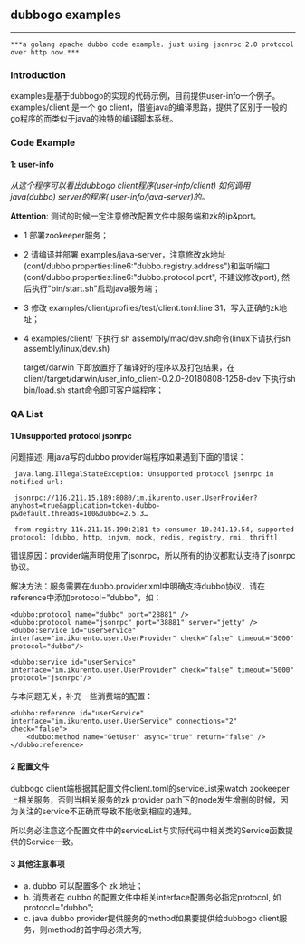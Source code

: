## dubbogo examples
---
    ***a golang apache dubbo code example. just using jsonrpc 2.0 protocol over http now.***

### Introduction

examples是基于dubbogo的实现的代码示例，目前提供user-info一个例子。examples/client 是一个 go client，借鉴java的编译思路，提供了区别于一般的go程序的而类似于java的独特的编译脚本系统。

### Code Example

#### 1: user-info 

*从这个程序可以看出dubbogo client程序(user-info/client) 如何调用 java(dubbo) server的程序( user-info/java-server)的。*

**Attention**: 测试的时候一定注意修改配置文件中服务端和zk的ip&port。

+ 1 部署zookeeper服务；
+ 2 请编译并部署 examples/java-server，注意修改zk地址(conf/dubbo.properties:line6:"dubbo.registry.address")和监听端口(conf/dubbo.properties:line6:"dubbo.protocol.port", 不建议修改port), 然后执行"bin/start.sh"启动java服务端；
+ 3 修改 examples/client/profiles/test/client.toml:line 31，写入正确的zk地址；
+ 4 examples/client/ 下执行 sh assembly/mac/dev.sh命令(linux下请执行sh assembly/linux/dev.sh)

	target/darwin 下即放置好了编译好的程序以及打包结果，在 client/target/darwin/user_info_client-0.2.0-20180808-1258-dev 下执行sh bin/load.sh start命令即可客户端程序；

### QA List

#### 1 Unsupported protocol jsonrpc

问题描述: 用java写的dubbo provider端程序如果遇到下面的错误：

	 java.lang.IllegalStateException: Unsupported protocol jsonrpc in notified url:   
	
	 jsonrpc://116.211.15.189:8080/im.ikurento.user.UserProvider?anyhost=true&application=token-dubbo-p&default.threads=100&dubbo=2.5.3…
	
	 from registry 116.211.15.190:2181 to consumer 10.241.19.54, supported protocol: [dubbo, http, injvm, mock, redis, registry, rmi, thrift]

错误原因：provider端声明使用了jsonrpc，所以所有的协议都默认支持了jsonrpc协议。

解决方法：服务需要在dubbo.provider.xml中明确支持dubbo协议，请在reference中添加protocol="dubbo"，如：

    <dubbo:protocol name="dubbo" port="28881" />
    <dubbo:protocol name="jsonrpc" port="38881" server="jetty" />
    <dubbo:service id="userService" interface="im.ikurento.user.UserProvider" check="false" timeout="5000" protocol="dubbo"/>

 	<dubbo:service id="userService" interface="im.ikurento.user.UserProvider" check="false" timeout="5000" protocol="jsonrpc"/>

与本问题无关，补充一些消费端的配置：

    <dubbo:reference id="userService" interface="im.ikurento.user.UserService" connections="2" check="false">
    	<dubbo:method name="GetUser" async="true" return="false" />
 	</dubbo:reference>

#### 2 配置文件

dubbogo client端根据其配置文件client.toml的serviceList来watch zookeeper上相关服务，否则当相关服务的zk provider path下的node发生增删的时候，因为关注的service不正确而导致不能收到相应的通知。

所以务必注意这个配置文件中的serviceList与实际代码中相关类的Service函数提供的Service一致。

#### 3 其他注意事项
- a. dubbo 可以配置多个 zk 地址；
- b. 消费者在 dubbo 的配置文件中相关interface配置务必指定protocol, 如protocol="dubbo";
- c. java dubbo provider提供服务的method如果要提供给dubbogo client服务，则method的首字母必须大写;